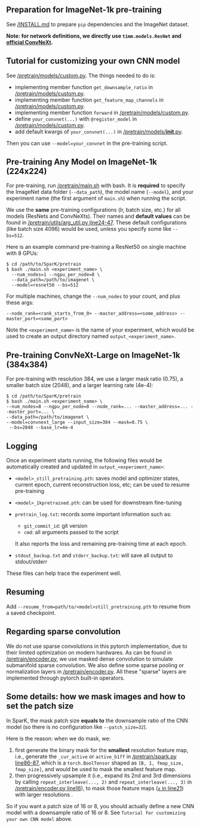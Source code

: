 ## Preparation for ImageNet-1k pre-training

See [/INSTALL.md](/INSTALL.md) to prepare `pip` dependencies and the ImageNet dataset.

**Note: for network definitions, we directly use `timm.models.ResNet` and [official ConvNeXt](https://github.com/facebookresearch/ConvNeXt/blob/048efcea897d999aed302f2639b6270aedf8d4c8/models/convnext.py).**


## Tutorial for customizing your own CNN model

See [/pretrain/models/custom.py](/pretrain/models/custom.py). The things needed to do is:

- implementing member function `get_downsample_ratio` in [/pretrain/models/custom.py](/pretrain/models/custom.py).
- implementing member function `get_feature_map_channels` in [/pretrain/models/custom.py](/pretrain/models/custom.py).
- implementing member function `forward` in [/pretrain/models/custom.py](/pretrain/models/custom.py).
- define `your_convnet(...)` with `@register_model` in [/pretrain/models/custom.py](/pretrain/models/custom.py).
- add default kwargs of `your_convnet(...)` in [/pretrain/models/__init__.py](/pretrain/models/__init__.py).

Then you can use `--model=your_convnet` in the pre-training script.


## Pre-training Any Model on ImageNet-1k (224x224)

For pre-training, run [/pretrain/main.sh](/pretrain/main.sh) with bash.
It is **required** to specify the ImageNet data folder (`--data_path`), the model name (`--model`), and your experiment name (the first argument of `main.sh`) when running the script.

We use the **same** pre-training configurations (lr, batch size, etc.) for all models (ResNets and ConvNeXts).
Their names and **default values** can be found in [/pretrain/utils/arg_util.py line24-47](/pretrain/utils/arg_util.py).
These default configurations (like batch size 4096) would be used, unless you specify some like `--bs=512`.

Here is an example command pre-training a ResNet50 on single machine with 8 GPUs:
```shell script
$ cd /path/to/SparK/pretrain
$ bash ./main.sh <experiment_name> \
  --num_nodes=1 --ngpu_per_node=8 \
  --data_path=/path/to/imagenet \
  --model=resnet50 --bs=512
```

For multiple machines, change the `--num_nodes` to your count, and plus these args:
```shell script
--node_rank=<rank_starts_from_0> --master_address=<some_address> --master_port=<some_port>
```

Note the `<experiment_name>` is the name of your experiment, which would be used to create an output directory named `output_<experiment_name>`.


## Pre-training ConvNeXt-Large on ImageNet-1k (384x384)

For pre-training with resolution 384, we use a larger mask ratio (0.75), a smaller batch size (2048), and a larger learning rate (4e-4):

```shell script
$ cd /path/to/SparK/pretrain
$ bash ./main.sh <experiment_name> \
--num_nodes=8 --ngpu_per_node=8 --node_rank=... --master_address=... --master_port=... \
--data_path=/path/to/imagenet \
--model=convnext_large --input_size=384 --mask=0.75 \
 --bs=2048 --base_lr=4e-4
```

## Logging

Once an experiment starts running, the following files would be automatically created and updated in `output_<experiment_name>`:

- `<model>_still_pretraining.pth`: saves model and optimizer states, current epoch, current reconstruction loss, etc; can be used to resume pre-training
- `<model>_1kpretrained.pth`: can be used for downstream fine-tuning
- `pretrain_log.txt`: records some important information such as:
    - `git_commit_id`: git version
    - `cmd`: all arguments passed to the script
    
    It also reports the loss and remaining pre-training time at each epoch.

- `stdout_backup.txt` and `stderr_backup.txt`: will save all output to stdout/stderr

These files can help trace the experiment well.


## Resuming

Add `--resume_from=path/to/<model>still_pretraining.pth` to resume from a saved checkpoint.


## Regarding sparse convolution

We do not use sparse convolutions in this pytorch implementation, due to their limited optimization on modern hardwares.
As can be found in [/pretrain/encoder.py](/pretrain/encoder.py), we use masked dense convolution to simulate submanifold sparse convolution.
We also define some sparse pooling or normalization layers in [/pretrain/encoder.py](/pretrain/encoder.py).
All these "sparse" layers are implemented through pytorch built-in operators.


## Some details: how we mask images and how to set the patch size

In SparK, the mask patch size **equals to** the downsample ratio of the CNN model (so there is no configuration like `--patch_size=32`).

Here is the reason: when we do mask, we:

1. first generate the binary mask for the **smallest** resolution feature map, i.e., generate the `_cur_active` or `active_b1ff` in [/pretrain/spark.py line86-87](/pretrain/spark.py), which is a `torch.BoolTensor` shaped as `[B, 1, fmap_size, fmap_size]`, and would be used to mask the smallest feature map.
3. then progressively upsample it (i.e., expand its 2nd and 3rd dimensions by calling `repeat_interleave(..., 2)` and `repeat_interleave(..., 3)` in [/pretrain/encoder.py line16](/pretrain/encoder.py)), to mask those feature maps ([`x` in line21](/pretrain/encoder.py)) with larger resolutions .

So if you want a patch size of 16 or 8, you should actually define a new CNN model with a downsample ratio of 16 or 8.
See `Tutorial for customizing your own CNN model` above.
